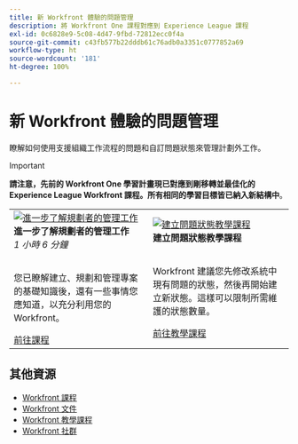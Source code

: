 ```yaml
---
title: 新 Workfront 體驗的問題管理
description: 將 Workfront One 課程對應到 Experience League 課程
exl-id: 0c6828e9-5c08-4d47-9fbd-72812ecc0f4a
source-git-commit: c43fb577b22dddb61c76adb0a3351c0777852a69
workflow-type: ht
source-wordcount: '181'
ht-degree: 100%

---
```


# 新 Workfront 體驗的問題管理

瞭解如何使用支援組織工作流程的問題和自訂問題狀態來管理計劃外工作。

>[!IMPORTANT]
>
>**請注意，先前的 Workfront One 學習計畫現已對應到剛移轉並最佳化的 Experience League Workfront 課程。所有相同的學習目標皆已納入新結構中**。

<table>
  <tr>
    <td>
      <a href="https://experienceleague.adobe.com/?recommended=Workfront-U-1-2022.3.planners">
      <img alt="進一步了解規劃者的管理工作" src="https://cdn.experienceleague.adobe.com/thumb/create-a-custom-calendar.png"/>
      </a>
      <div>
         <strong>進一步了解規劃者的管理工作</strong></a>         
         <br/><em>1 小時 6 分鐘</em>
      </div>
      <p>
        <br/>
         您已瞭解建立、規劃和管理專案的基礎知識後，還有一些事情您應知道，以充分利用您的 Workfront。
      </p>
      <a  rel="noreferrer" target="_blank" href="https://experienceleague.adobe.com/?recommended=Workfront-U-1-2022.3.planners" class="spectrum-Button spectrum-Button--primary spectrum-Button--sizeM">
      <span class="spectrum-Button-label has-no-wrap has-text-weight-bold">前往課程</span>
      </a>
   </td>
   <td>
      <a href="https://experienceleague.adobe.com/docs/workfront-learn/tutorials-workfront/administration-and-setup/configure-system-defaults/create-an-issue-status.html?lang=zh-Hant">
      <img alt="建立問題狀態教學課程" src="https://cdn.experienceleague.adobe.com/thumb/docs-workfront.png"/>
      </a>
      <div>
         <strong>建立問題狀態教學課程</strong></a>
      </div>
      <p>
        <br/>
         Workfront 建議您先修改系統中現有問題的狀態，然後再開始建立新狀態。這樣可以限制所需維護的狀態數量。
      </p>
      <a  rel="noreferrer" target="_blank" href="https://experienceleague.adobe.com/docs/workfront-learn/tutorials-workfront/administration-and-setup/configure-system-defaults/create-an-issue-status.html?lang=zh-Hant" class="spectrum-Button spectrum-Button--primary spectrum-Button--sizeM">
      <span class="spectrum-Button-label has-no-wrap has-text-weight-bold">前往教學課程</span>
      </a>
   </td> 
  </tr>

</table>

## 其他資源

* [Workfront 課程](https://experienceleague.adobe.com/?lang=en&amp;Solution=Workfront#courses)
* [Workfront 文件](https://experienceleague.adobe.com/docs/workfront.html)
* [Workfront 教學課程](https://experienceleague.adobe.com/docs/workfront-learn/tutorials-workfront/home.html)
* [Workfront 社群](https://experienceleaguecommunities.adobe.com/t5/workfront/ct-p/workfront)
